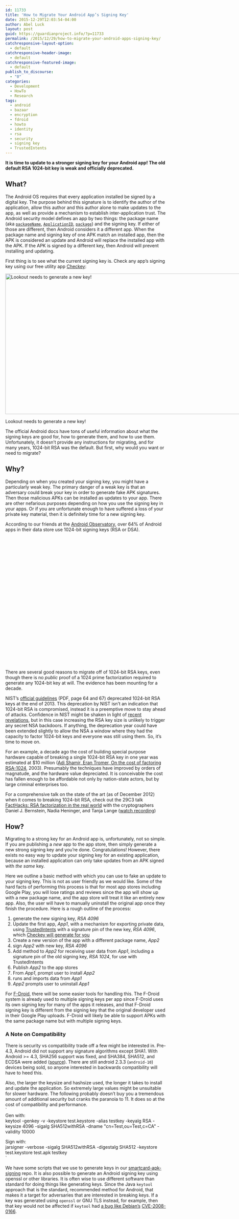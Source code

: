 ```yaml
---
id: 11733
title: 'How to Migrate Your Android App’s Signing Key'
date: 2015-12-29T12:03:54-04:00
author: Abel Luck
layout: post
guid: https://guardianproject.info/?p=11733
permalink: /2015/12/29/how-to-migrate-your-android-apps-signing-key/
catchresponsive-layout-option:
  - default
catchresponsive-header-image:
  - default
catchresponsive-featured-image:
  - default
publish_to_discourse:
  - "0"
categories:
  - Development
  - HowTo
  - Research
tags:
  - android
  - bazaar
  - encryption
  - fdroid
  - howto
  - identity
  - rsa
  - security
  - signing key
  - TrustedIntents
---
```

  


**It is time to update to a stronger signing key for your Android app! The old default RSA 1024-bit key is weak and officially deprecated.**

## What?

The Android OS requires that every application installed be signed by a digital key. The purpose behind this signature is to identify the author of the application, allow this author and this author alone to make updates to the app, as well as provide a mechanism to establish inter-application trust. The Android security model defines an app by two things: the package name (aka <a href="https://developer.android.com/reference/android/content/Context.html#getPackageName%28%29" target="_blank"><code>packageName</code></a>, <a href="https://sites.google.com/a/android.com/tools/tech-docs/new-build-system/applicationid-vs-packagename" target="_blank"><code>ApplicationID</code></a>, <a href="https://developer.android.com/guide/topics/manifest/manifest-element.html#package" target="_blank"><code>package</code></a>) and the signing key. If either of those are different, then Android considers it a different app. When the package name and signing key of one APK match an installed app, then the APK is considered an update and Android will replace the installed app with the APK. If the APK is signed by a different key, then Android will prevent installing and updating.

First thing is to see what the current signing key is. Check any app’s signing key using our free utility app <a href="https://play.google.com/store/apps/details?id=info.guardianproject.checkey" target="_blank">Checkey</a>:

<div id="attachment_13170" style="width: 790px" class="wp-caption alignnone">
  <a href="https://guardianproject.info/wp-content/uploads/2015/12/checkey-1.png" rel="attachment wp-att-13170"><img aria-describedby="caption-attachment-13170" src="https://guardianproject.info/wp-content/uploads/2015/12/checkey-1-1024x576.png" alt="Lookout needs to generate a new key!" width="780" height="439" class="size-large wp-image-13170" srcset="https://guardianproject.info/wp-content/uploads/2015/12/checkey-1-1024x576.png 1024w, https://guardianproject.info/wp-content/uploads/2015/12/checkey-1-300x169.png 300w, https://guardianproject.info/wp-content/uploads/2015/12/checkey-1-768x432.png 768w, https://guardianproject.info/wp-content/uploads/2015/12/checkey-1-350x197.png 350w, https://guardianproject.info/wp-content/uploads/2015/12/checkey-1-860x484.png 860w, https://guardianproject.info/wp-content/uploads/2015/12/checkey-1.png 1280w" sizes="(max-width: 780px) 100vw, 780px" /></a>
  
  <p id="caption-attachment-13170" class="wp-caption-text">
    Lookout needs to generate a new key!
  </p>
</div>

The official Android docs have tons of useful information about what the signing keys are good for, how to generate them, and how to use them. Unfortunately, it doesn’t provide any instructions for migrating, and for many years, 1024-bit RSA was the default. But first, why would you want or need to migrate?

## Why?

Depending on when you created your signing key, you might have a particularly weak key. The primary danger of a weak key is that an adversary could break your key in order to generate fake APK signatures. Then those malicious APKs can be installed as updates to your app. There are other nefarious purposes depending on how you use the signing key in your apps. Or if you are unfortunate enough to have suffered a loss of your private key material, then it is definitely time for a new signing key.

According to our friends at the [Android Observatory](https://androidobservatory.org/stats "Android Observatory"), over 64% of Android apps in their data store use 1024-bit signing keys (RSA or DSA).

<div id="visualization" style="width: 600px; height: 400px;">
</div>

There are several good reasons to migrate off of 1024-bit RSA keys, even though there is no _public_ proof of a 1024 prime factorization required to generate any 1024-bit key at will. The evidence has been mounting for a decade.

NIST’s [official guidelines](http://csrc.nist.gov/publications/nistpubs/800-57/sp800-57_part1_rev3_general.pdf) (PDF, page 64 and 67) deprecated 1024-bit RSA keys at the end of 2013. This deprecation by NIST isn’t an indication that 1024-bit RSA is compromised, instead it is a preemptive move to stay ahead of attacks. Confidence in NIST might be shaken in light of [recent revelations](http://blog.cryptographyengineering.com/2013/09/on-nsa.html), but in this case increasing the RSA key size is unlikely to trigger any secret NSA backdoors. If anything, the deprecation year could have been extended slightly to allow the NSA a window where they had the capacity to factor 1024-bit keys and everyone was still using them. So, it’s time to move on.

For an example, a decade ago the cost of building special purpose hardware capable of breaking a single 1024-bit RSA key in one year was estimated at $10 million ([Adi Shamir, Eran Tromer, On the cost of factoring RSA-1024](http://tau.ac.il/~tromer/papers/cbtwirl.pdf), 2003). Presumably the techniques have improved by orders of magnatude, and the hardware value depreciated. It is conceivable the cost has fallen enough to be affordable not only by nation-state actors, but by large criminal enterprises too. 

For a comprehensive talk on the state of the art (as of December 2012) when it comes to breaking 1024-bit RSA, check out the 29C3 talk [FactHacks: RSA factorization in the real world](http://events.ccc.de/congress/2012/Fahrplan/events/5275.en.html "FactHacks: RSA factorization in the real world") with the cryptographers Daniel J. Bernstein, Nadia Heninger, and Tanja Lange ([watch recording](http://events.ccc.de/congress/2012/wiki/Documentation#Recordings "29C3 Recordings"))

## How?

Migrating to a strong key for an Android app is, unfortunately, not so simple. If you are publishing a _new_ app to the app store, then simply generate a new strong signing key and you’re done. Congratulations! However, there exists no easy way to update your signing key for an existing application, because an installed application can only take updates from an APK signed with _the same_ key. 

Here we outline a basic method with which you can use to fake an update to your signing key. This is not as user friendly as we would like. Some of the hard facts of performing this process is that for most app stores including Google Play, you will lose ratings and reviews since the app will show up with a new package name, and the app store will treat it like an entirely new app. Also, the user will have to manually uninstall the original app once they finish the procedure. Here is a rough outline of the process:

  1. generate the new signing key, _RSA 4096_
  2. Update the first app, _App1_, with a mechanism for exporting private data, using <a href="https://github.com/guardianproject/TrustedIntents" target="_blank">TrustedIntents</a> with a signature pin of the new key, _RSA 4096_, which <a href="https://guardianproject.info/2014/07/30/introducing-trustedintents-for-android/" target="_blank">Checkey will generate for you</a>
  3. Create a new version of the app with a different package name, _App2_
  4. sign _App2_ with new key, _RSA 4096_
  5. Add method to _App2_ for receiving user data from _App1_, including a signature pin of the old signing key, _RSA 1024_, for use with TrustedIntents
  6. Publish _App2_ to the app stores
  7. From _App1_, prompt user to install _App2_
  8. runs and imports data from _App1_
  9. _App2_ prompts user to uninstall _App1_

For <a href="https://f-droid.org" target="_blank">F-Droid</a>, there will be some easier tools for handling this. The F-Droid system is already used to multiple signing keys per app since F-Droid uses its own signing key for many of the apps it releases, and that F-Droid signing key is different from the signing key that the original developer used in their Google Play uploads. F-Droid will likely be able to support APKs with the same package name but with multiple signing keys.

### A Note on Compatibility

There is security vs compatibility trade off a few might be interested in. Pre-4.3, Android did not support any signature algorithms except SHA1. With Android >= 4.3, SHA256 support was fixed, and SHA384, SHA512, and ECDSA were added ([source](http://code.google.com/p/android/issues/detail?id=38321)). There are still android 2.3.3 (`android-10`) devices being sold, so anyone interested in backwards compatibility will have to heed this.

Also, the larger the keysize and hashsize used, the longer it takes to install and update the application. So extremely large values might be unsuitable for slower hardware. The following probably doesn’t buy you a tremendous amount of additional security but cranks the paranoia to 11. It does so at the cost of compatibility and performance.  
`<br />
Gen with:<br />
  keytool -genkey -v -keystore test.keystore -alias testkey -keyalg RSA -keysize 4096 -sigalg SHA512withRSA -dname "cn=Test,ou=Test,c=CA" -validity 10000</p>
<p>Sign with:<br />
  jarsigner -verbose -sigalg SHA512withRSA -digestalg SHA512 -keystore test.keystore test.apk testkey<br />
` 

We have some scripts that we use to generate keys in our <a href="https://github.com/guardianproject/smartcard-apk-signing" target="_blank">smartcard-apk-signing</a> repo. It is also possible to generate an Android signing key using openssl or other libraries. It is often wise to use different software than standard for doing things like generating keys. Since the Java `keytool` approach that is the standard, recommended method for Android, that makes it a target for adversaries that are interested in breaking keys. If a key was generated using `openssl` or GNU TLS instead, for example, then that key would not be affected if `keytool` had <a href="https://freedom-to-tinker.com/blog/kroll/software-transparency-debian-openssl-bug/" target="_blank">a bug like Debian’s</a> <a href="https://security-tracker.debian.org/tracker/CVE-2008-0166" target="_blank">CVE-2008-0166</a>.